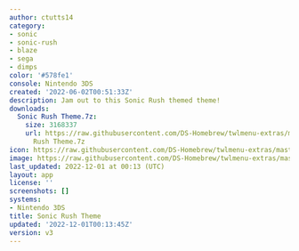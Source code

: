 ```yaml
---
author: ctutts14
category:
- sonic
- sonic-rush
- blaze
- sega
- dimps
color: '#578fe1'
console: Nintendo 3DS
created: '2022-06-02T00:51:33Z'
description: Jam out to this Sonic Rush themed theme!
downloads:
  Sonic Rush Theme.7z:
    size: 3168337
    url: https://raw.githubusercontent.com/DS-Homebrew/twlmenu-extras/master/_nds/TWiLightMenu/3dsmenu/themes/Sonic
      Rush Theme.7z
icon: https://raw.githubusercontent.com/DS-Homebrew/twlmenu-extras/master/_nds/TWiLightMenu/3dsmenu/themes/meta/Sonic%20Rush%20Theme/icon.png
image: https://raw.githubusercontent.com/DS-Homebrew/twlmenu-extras/master/_nds/TWiLightMenu/3dsmenu/themes/meta/Sonic%20Rush%20Theme/icon.png
last_updated: 2022-12-01 at 00:13 (UTC)
layout: app
license: ''
screenshots: []
systems:
- Nintendo 3DS
title: Sonic Rush Theme
updated: '2022-12-01T00:13:45Z'
version: v3
---
```

